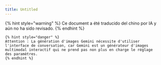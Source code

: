 ```yaml
---
title: Untitled
---
```


{% hint style="warning" %}
Ce document a été traducido del chino por IA y aún no ha sido revisado.
{% endhint %}

```plaintext
{% hint style="danger" %}
Attention : La génération d'images Gemini nécessite d'utiliser l'interface de conversation, car Gemini est un générateur d'images multimodal interactif qui ne prend pas non plus en charge le réglage des paramètres.
{% endhint %}
```